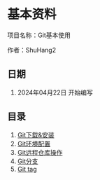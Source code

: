 # 基本资料

项目名称：Git基本使用

作者：ShuHang2

## 日期

1. 2024年04月22日 开始编写

## 目录

1. [Git下载&安装](1.Git下载&安装.md)
2. [Git环境配置](2.Git环境配置.md)
3. [Git远程仓库操作](3.Git远程仓库操作.md)
4. [Git分支](4.Git分支.md)
5. [Git tag](5.Git%20tag.md)
